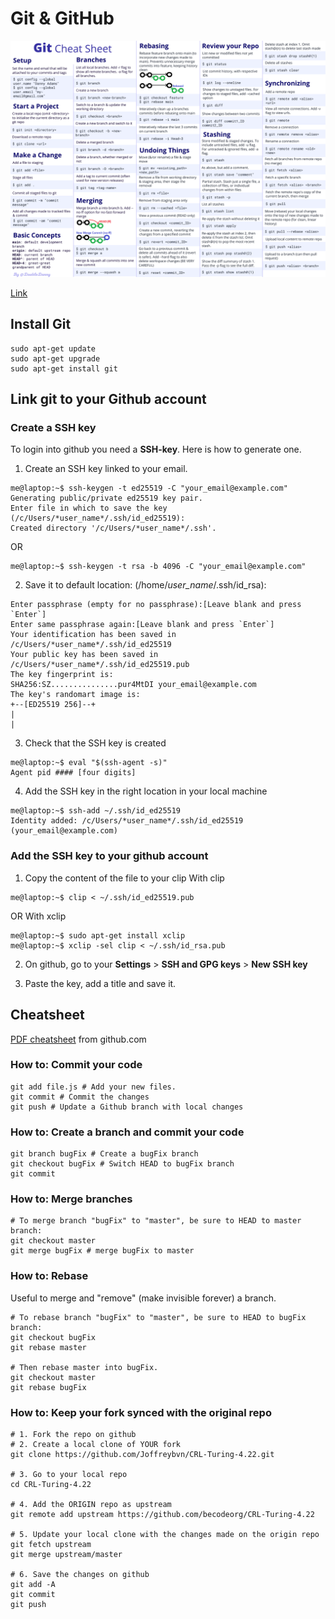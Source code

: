 # Git & GitHub

![Cheatsheet](https://github.com/jcmeunier77code/My_cheat_sheets/blob/master/.img/Git%20cheat%20sheet%20light%20(FINAL).png)

[Link](https://dev.to/doabledanny/git-cheat-sheet-50-commands-free-pdf-and-poster-4gcn)

## Install Git

```Shell 
sudo apt-get update
sudo apt-get upgrade
sudo apt-get install git
```

## Link git to your Github account

### Create a SSH key
To login into github you need a **SSH-key**. Here is how to generate one.

1. Create an SSH key linked to your email.

```console
me@laptop:~$ ssh-keygen -t ed25519 -C "your_email@example.com"
Generating public/private ed25519 key pair.
Enter file in which to save the key (/c/Users/*user_name*/.ssh/id_ed25519):
Created directory '/c/Users/*user_name*/.ssh'.
```
OR
```console
me@laptop:~$ ssh-keygen -t rsa -b 4096 -C "your_email@example.com"
```


2. Save it to default location: (/home/*user_name*/.ssh/id_rsa): 
```console
Enter passphrase (empty for no passphrase):[Leave blank and press `Enter`]
Enter same passphrase again:[Leave blank and press `Enter`]
Your identification has been saved in /c/Users/*user_name*/.ssh/id_ed25519
Your public key has been saved in /c/Users/*user_name*/.ssh/id_ed25519.pub
The key fingerprint is:
SHA256:SZ...............pur4MtDI your_email@example.com
The key's randomart image is:
+--[ED25519 256]--+
|
|
```

3. Check that the SSH key is created 
```console
me@laptop:~$ eval "$(ssh-agent -s)"
Agent pid #### [four digits]
```


4. Add the SSH key in the right location in your local machine
```console
me@laptop:~$ ssh-add ~/.ssh/id_ed25519
Identity added: /c/Users/*user_name*/.ssh/id_ed25519 (your_email@example.com)
 ```

### Add the SSH key to your github account

1. Copy the content of the file to your clip
With clip
```console
me@laptop:~$ clip < ~/.ssh/id_ed25519.pub
```
OR
With xclip
```console
me@laptop:~$ sudo apt-get install xclip
me@laptop:~$ xclip -sel clip < ~/.ssh/id_rsa.pub
```

2. On github, go to your **Settings** > **SSH and GPG keys** > **New SSH key**

3. Paste the key, add a title and save it.

## Cheatsheet
[PDF cheatsheet](https://github.github.com/training-kit/downloads/fr/github-git-cheat-sheet.pdf) from github.com

### How to: Commit your code
```shell
git add file.js # Add your new files.
git commit # Commit the changes
git push # Update a Github branch with local changes
```

### How to: Create a branch and commit your code
```shell
git branch bugFix # Create a bugFix branch
git checkout bugFix # Switch HEAD to bugFix branch
git commit
```

### How to: Merge branches
```shell
# To merge branch "bugFix" to "master", be sure to HEAD to master branch:
git checkout master
git merge bugFix # merge bugFix to master
```
### How to: Rebase
Useful to merge and "remove" (make invisible forever) a branch.

```shell
# To rebase branch "bugFix" to "master", be sure to HEAD to bugFix branch:
git checkout bugFix
git rebase master

# Then rebase master into bugFix.
git checkout master
git rebase bugFix
```

### How to: Keep your fork synced with the original repo

```shell
# 1. Fork the repo on github
# 2. Create a local clone of YOUR fork
git clone https://github.com/Joffreybvn/CRL-Turing-4.22.git

# 3. Go to your local repo
cd CRL-Turing-4.22

# 4. Add the ORIGIN repo as upstream
git remote add upstream https://github.com/becodeorg/CRL-Turing-4.22

# 5. Update your local clone with the changes made on the origin repo
git fetch upstream
git merge upstream/master

# 6. Save the changes on github
git add -A
git commit
git push
```
